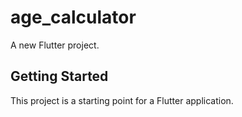 # age_calculator

A new Flutter project.

## Getting Started

This project is a starting point for a Flutter application.

